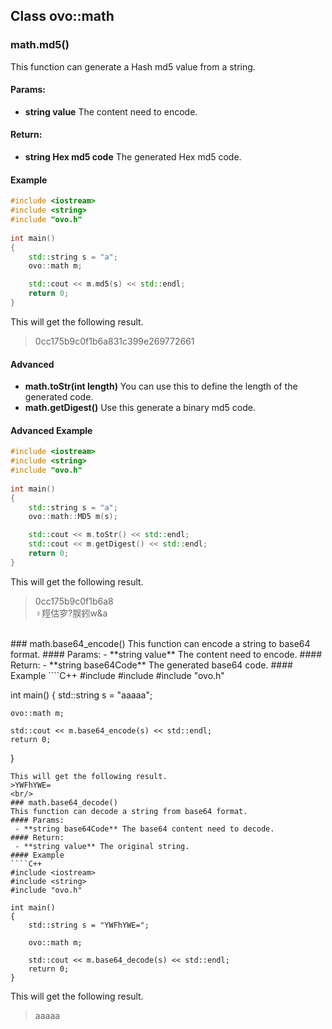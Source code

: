 ## Class ovo::math

### math.md5()
This function can generate a Hash md5 value from a string.
#### Params:
 - **string value** The content need to encode.
#### Return:
 - **string Hex md5 code** The generated Hex md5 code.
#### Example
````C++
#include <iostream>
#include <string>
#include "ovo.h"
  
int main()
{
    std::string s = "a";
    ovo::math m;

    std::cout << m.md5(s) << std::endl;
    return 0;
}
````
This will get the following result.
>0cc175b9c0f1b6a831c399e269772661
#### Advanced
 - **math.toStr(int length)** You can use this to define the length of the generated code.
 - **math.getDigest()** Use this generate a binary md5 code.
#### Advanced Example
````C++
#include <iostream>
#include <string>
#include "ovo.h"
  
int main()
{
    std::string s = "a";
    ovo::math::MD5 m(s);

    std::cout << m.toStr() << std::endl;
    std::cout << m.getDigest() << std::endl;
    return 0;
}
````
This will get the following result.
>0cc175b9c0f1b6a8<br/>
>♀羥估穸?脵鈏w&a
<br/>
### math.base64_encode()
This function can encode a string to base64 format.
#### Params:
 - **string value** The content need to encode.
#### Return:
 - **string base64Code** The generated base64 code.
#### Example
````C++
#include <iostream>
#include <string>
#include "ovo.h"
  
int main()
{
    std::string s = "aaaaa";

    ovo::math m;

    std::cout << m.base64_encode(s) << std::endl;
    return 0;
}
````
This will get the following result.
>YWFhYWE=
<br/>
### math.base64_decode()
This function can decode a string from base64 format.
#### Params:
 - **string base64Code** The base64 content need to decode.
#### Return:
 - **string value** The original string.
#### Example
````C++
#include <iostream>
#include <string>
#include "ovo.h"
  
int main()
{
    std::string s = "YWFhYWE=";

    ovo::math m;

    std::cout << m.base64_decode(s) << std::endl;
    return 0;
}
````
This will get the following result.
>aaaaa

